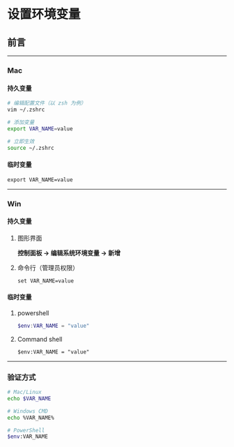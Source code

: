 # 设置环境变量

## 前言

---

### Mac

#### 持久变量

```bash
# 编辑配置文件（以 zsh 为例）
vim ~/.zshrc

# 添加变量
export VAR_NAME=value

# 立即生效
source ~/.zshrc
```

#### 临时变量

```shell
export VAR_NAME=value
```



---

### Win

#### 持久变量


1. 图形界面

    **控制面板 → 编辑系统环境变量 → 新增**

2. 命令行（管理员权限）

    ```shell
    set VAR_NAME=value
    ```


#### 临时变量

1. powershell

    ```powershell
    $env:VAR_NAME = "value"
    ```

2. Command shell

    ```shell
    $env:VAR_NAME = "value"
    ```

---

### 验证方式

```bash
# Mac/Linux
echo $VAR_NAME

# Windows CMD
echo %VAR_NAME%

# PowerShell
$env:VAR_NAME
```
